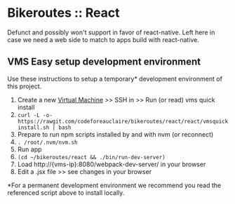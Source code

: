 # Bikeroutes :: React

Defunct and possibly won't support in favor of react-native.  Left here in case we need a web side to match to apps build with react-native.

## VMS Easy setup development environment

Use these instructions to setup a temporary* development environment of this project.

 1. Create a new [Virtual Machine](http://vms.codeforeauclaire.org/) >> SSH in >> Run (or read) vms quick install
  1. `curl -L -o- https://rawgit.com/codeforeauclaire/bikeroutes/react/react/vmsquickinstall.sh | bash`
 1. Prepare to run npm scripts installed by and with nvm (or reconnect)
  1. `. /root/.nvm/nvm.sh`
 1. Run app
  1. `(cd ~/bikeroutes/react && ./bin/run-dev-server)`
  1. Load http://{vms-ip}:8080/webpack-dev-server/ in your browser
  1. Edit a .jsx file >> see changes in your browser

*For a permanent development environment we recommend you read the referenced script above to install locally.
